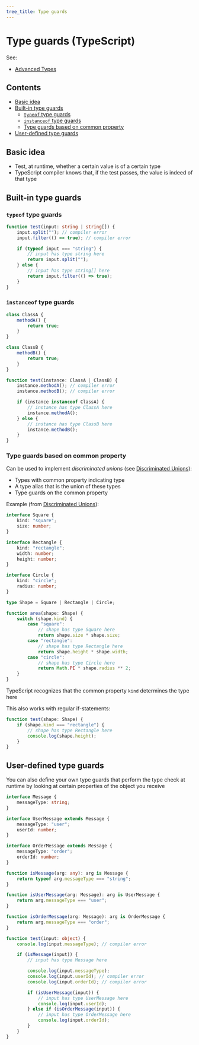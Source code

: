 ```yaml
---
tree_title: Type guards
---
```


# Type guards (TypeScript)

See:

-   [Advanced Types](https://www.typescriptlang.org/docs/handbook/advanced-types.html)

## Contents

-   [Basic idea](#basic-idea)
-   [Built-in type guards](#built-in-type-guards)
    -   [`typeof` type guards](#typeof-type-guards)
    -   [`instanceof` type guards](#instanceof-type-guards)
    -   [Type guards based on common property](#type-guards-based-on-common-property)
-   [User-defined type guards](#user-defined-type-guards)

## Basic idea

-   Test, at runtime, whether a certain value is of a certain type
-   TypeScript compiler knows that, if the test passes, the value is indeed of that type

## Built-in type guards

### `typeof` type guards

```typescript
function test(input: string | string[]) {
    input.split(""); // compiler error
    input.filter(() => true); // compiler error

    if (typeof input === "string") {
        // input has type string here
        return input.split("");
    } else {
        // input has type string[] here
        return input.filter(() => true);
    }
}
```

### `instanceof` type guards

```typescript
class ClassA {
    methodA() {
        return true;
    }
}

class ClassB {
    methodB() {
        return true;
    }
}

function test(instance: ClassA | ClassB) {
    instance.methodA(); // compiler error
    instance.methodB(); // compiler error

    if (instance instanceof ClassA) {
        // instance has type ClassA here
        instance.methodA();
    } else {
        // instance has type ClassB here
        instance.methodB();
    }
}
```

### Type guards based on common property

Can be used to implement _discriminated unions_ (see [Discriminated Unions](https://www.typescriptlang.org/docs/handbook/advanced-types.html#discriminated-unions)):

-   Types with common property indicating type
-   A type alias that is the union of these types
-   Type guards on the common property

Example (from [Discriminated Unions](https://www.typescriptlang.org/docs/handbook/advanced-types.html#discriminated-unions)):

```typescript
interface Square {
    kind: "square";
    size: number;
}

interface Rectangle {
    kind: "rectangle";
    width: number;
    height: number;
}

interface Circle {
    kind: "circle";
    radius: number;
}

type Shape = Square | Rectangle | Circle;

function area(shape: Shape) {
    switch (shape.kind) {
        case "square":
            // shape has type Square here
            return shape.size * shape.size;
        case "rectangle":
            // shape has type Rectangle here
            return shape.height * shape.width;
        case "circle":
            // shape has type Circle here
            return Math.PI * shape.radius ** 2;
    }
}
```

TypeScript recognizes that the common property `kind` determines the type here

This also works with regular if-statements:

```typescript
function test(shape: Shape) {
    if (shape.kind === "rectangle") {
        // shape has type Rectangle here
        console.log(shape.height);
    }
}
```

## User-defined type guards

You can also define your own type guards that perform the type check at runtime by looking at certain properties of the object you receive

```typescript
interface Message {
    messageType: string;
}

interface UserMessage extends Message {
    messageType: "user";
    userId: number;
}

interface OrderMessage extends Message {
    messageType: "order";
    orderId: number;
}

function isMessage(arg: any): arg is Message {
    return typeof arg.messageType === "string";
}

function isUserMessage(arg: Message): arg is UserMessage {
    return arg.messageType === "user";
}

function isOrderMessage(arg: Message): arg is OrderMessage {
    return arg.messageType === "order";
}

function test(input: object) {
    console.log(input.messageType); // compiler error

    if (isMessage(input)) {
        // input has type Message here

        console.log(input.messageType);
        console.log(input.userId); // compiler error
        console.log(input.orderId); // compiler error

        if (isUserMessage(input)) {
            // input has type UserMessage here
            console.log(input.userId);
        } else if (isOrderMessage(input)) {            
            // input has type OrderMessage here
            console.log(input.orderId);
        }
    }
}
```

